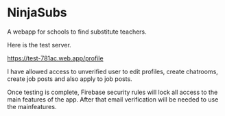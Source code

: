 # NinjaSubs
A webapp for schools to find substitute teachers.

Here is  the test server.

https://test-781ac.web.app/profile


I have allowed access to unverified user to edit profiles, create chatrooms, create job posts and also apply to job posts.

Once testing is complete, Firebase security rules will lock all access to the main features of the app. After that email verification will be needed to use the mainfeatures.
